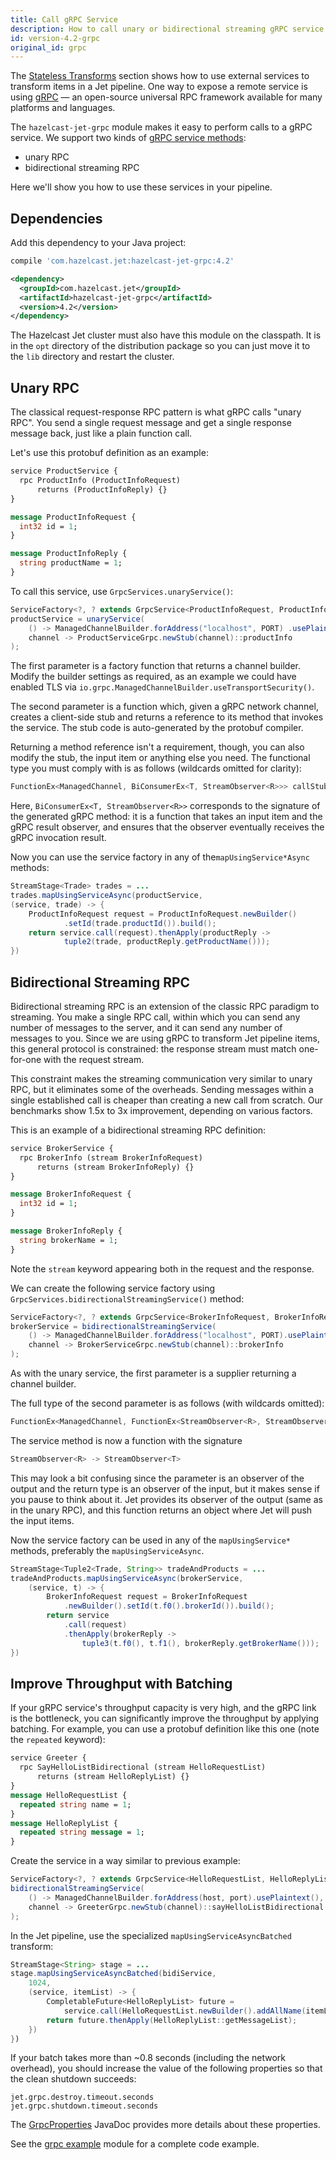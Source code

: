 ```yaml
---
title: Call gRPC Service
description: How to call unary or bidirectional streaming gRPC service from a pipeline.
id: version-4.2-grpc
original_id: grpc
---
```


The [Stateless
Transforms](../api/stateless-transforms.md#mapusingservice) section
shows how to use external services to transform items in a Jet pipeline.
One way to expose a remote service is using [gRPC](https://grpc.io/)
&mdash; an open-source universal RPC framework available for many
platforms and languages.

The `hazelcast-jet-grpc` module makes it easy to perform calls to a gRPC
service. We support two kinds of [gRPC service
methods](https://grpc.io/docs/guides/concepts/):

- unary RPC
- bidirectional streaming RPC

Here we'll show you how to use these services in your pipeline.

## Dependencies

Add this dependency to your Java project:

<!--DOCUSAURUS_CODE_TABS-->

<!--Gradle-->

```groovy
compile 'com.hazelcast.jet:hazelcast-jet-grpc:4.2'
```

<!--Maven-->

```xml
<dependency>
  <groupId>com.hazelcast.jet</groupId>
  <artifactId>hazelcast-jet-grpc</artifactId>
  <version>4.2</version>
</dependency>
```

<!--END_DOCUSAURUS_CODE_TABS-->

The Hazelcast Jet cluster must also have this module on the classpath.
It is in the `opt` directory of the distribution package so you can just
move it to the `lib` directory and restart the cluster.

## Unary RPC

The classical request-response RPC pattern is what gRPC calls "unary
RPC". You send a single request message and get a single response
message back, just like a plain function call.

Let's use this protobuf definition as an example:

```proto
service ProductService {
  rpc ProductInfo (ProductInfoRequest)
      returns (ProductInfoReply) {}
}

message ProductInfoRequest {
  int32 id = 1;
}

message ProductInfoReply {
  string productName = 1;
}
```

To call this service, use `GrpcServices.unaryService()`:

```java
ServiceFactory<?, ? extends GrpcService<ProductInfoRequest, ProductInfoReply>>
productService = unaryService(
    () -> ManagedChannelBuilder.forAddress("localhost", PORT) .usePlaintext(),
    channel -> ProductServiceGrpc.newStub(channel)::productInfo
);
```

The first parameter is a factory function that returns a channel
builder. Modify the builder settings as required, as an example we
could have enabled TLS via
`io.grpc.ManagedChannelBuilder.useTransportSecurity()`.

The second parameter is a function which, given a gRPC network channel,
creates a client-side stub and returns a reference to its method that
invokes the service. The stub code is auto-generated by the protobuf
compiler.

Returning a method reference isn't a requirement, though, you can
also modify the stub, the input item or anything else you need. The
functional type you must comply with is as follows (wildcards omitted
for clarity):

```java
FunctionEx<ManagedChannel, BiConsumerEx<T, StreamObserver<R>>> callStubFn
```

Here, `BiConsumerEx<T, StreamObserver<R>>` corresponds to the signature
of the generated gRPC method: it is a function that takes an input item
and the gRPC result observer, and ensures that the observer eventually
receives the gRPC invocation result.

Now you can use the service factory in any of the`mapUsingService*Async`
methods:

```java
StreamStage<Trade> trades = ...
trades.mapUsingServiceAsync(productService,
(service, trade) -> {
    ProductInfoRequest request = ProductInfoRequest.newBuilder()
            .setId(trade.productId()).build();
    return service.call(request).thenApply(productReply ->
            tuple2(trade, productReply.getProductName()));
})
```

## Bidirectional Streaming RPC

Bidirectional streaming RPC is an extension of the classic RPC paradigm
to streaming. You make a single RPC call, within which you can send any
number of messages to the server, and it can send any number of messages
to you. Since we are using gRPC to transform Jet pipeline items, this
general protocol is constrained: the response stream must match
one-for-one with the request stream.

This constraint makes the streaming communication very similar to unary
RPC, but it eliminates some of the overheads. Sending messages within a
single established call is cheaper than creating a new call from
scratch. Our benchmarks show 1.5x to 3x improvement, depending on
various factors.

This is an example of a bidirectional streaming RPC definition:

```proto
service BrokerService {
  rpc BrokerInfo (stream BrokerInfoRequest)
      returns (stream BrokerInfoReply) {}
}

message BrokerInfoRequest {
  int32 id = 1;
}

message BrokerInfoReply {
  string brokerName = 1;
}
```

Note the `stream` keyword appearing both in the request and the response.

We can create the following service factory using
`GrpcServices.bidirectionalStreamingService()` method:

```java
ServiceFactory<?, ? extends GrpcService<BrokerInfoRequest, BrokerInfoReply>>
brokerService = bidirectionalStreamingService(
    () -> ManagedChannelBuilder.forAddress("localhost", PORT).usePlaintext(),
    channel -> BrokerServiceGrpc.newStub(channel)::brokerInfo
);
```

As with the unary service, the first parameter is a supplier returning
a channel builder.

The full type of the second parameter is as follows (with wildcards
omitted):

```java
FunctionEx<ManagedChannel, FunctionEx<StreamObserver<R>, StreamObserver<T>>> callStubFn
```

The service method is now a function with the signature

```java
StreamObserver<R> -> StreamObserver<T>
```

This may look a bit confusing since the parameter is an observer of the
output and the return type is an observer of the input, but it makes
sense if you pause to think about it. Jet provides its observer of the
output (same as in the unary RPC), and this function returns an object
where Jet will push the input items.

Now the service factory can be used in any of the `mapUsingService*`
methods, preferably the `mapUsingServiceAsync`.

```java
StreamStage<Tuple2<Trade, String>> tradeAndProducts = ...
tradeAndProducts.mapUsingServiceAsync(brokerService,
    (service, t) -> {
        BrokerInfoRequest request = BrokerInfoRequest
            .newBuilder().setId(t.f0().brokerId()).build();
        return service
            .call(request)
            .thenApply(brokerReply ->
                tuple3(t.f0(), t.f1(), brokerReply.getBrokerName()));
})
```

## Improve Throughput with Batching

If your gRPC service's throughput capacity is very high, and the gRPC
link is the bottleneck, you can significantly improve the throughput by
applying batching. For example, you can use a protobuf definition like
this one (note the `repeated` keyword):

```proto
service Greeter {
  rpc SayHelloListBidirectional (stream HelloRequestList)
      returns (stream HelloReplyList) {}
}
message HelloRequestList {
  repeated string name = 1;
}
message HelloReplyList {
  repeated string message = 1;
}
```

Create the service in a way similar to previous example:

```java
ServiceFactory<?, ? extends GrpcService<HelloRequestList, HelloReplyList>> bidiService =
bidirectionalStreamingService(
    () -> ManagedChannelBuilder.forAddress(host, port).usePlaintext(),
    channel -> GreeterGrpc.newStub(channel)::sayHelloListBidirectional
);
```

In the Jet pipeline, use the specialized `mapUsingServiceAsyncBatched`
transform:

```java
StreamStage<String> stage = ...
stage.mapUsingServiceAsyncBatched(bidiService,
    1024,
    (service, itemList) -> {
        CompletableFuture<HelloReplyList> future =
            service.call(HelloRequestList.newBuilder().addAllName(itemList).build());
        return future.thenApply(HelloReplyList::getMessageList);
    })
})
```

If your batch takes more than ~0.8 seconds (including the network
overhead), you should increase the value of the following properties
so that the clean shutdown succeeds:

```text
jet.grpc.destroy.timeout.seconds
jet.grpc.shutdown.timeout.seconds
```

The [GrpcProperties](/javadoc/4.2/com/hazelcast/jet/grpc/GrpcProperties.html)
JavaDoc provides more details about these properties.

See the [grpc example](https://github.com/hazelcast/hazelcast-jet/tree/master/examples/grpc)
module for a complete code example.

